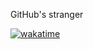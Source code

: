 GitHub's stranger

[![wakatime](https://wakatime.com/badge/user/018e2184-f9a2-4dc0-a678-ee0acdc2909c.svg)](https://wakatime.com/@018e2184-f9a2-4dc0-a678-ee0acdc2909c)


<!--
**CongNguyenBa/CongNguyenBa** is a ✨ _special_ ✨ repository because its `README.md` (this file) appears on your GitHub profile.

Here are some ideas to get you started:

- 🔭 I’m currently working on ...
- 🌱 I’m currently learning ...
- 👯 I’m looking to collaborate on ...
- 🤔 I’m looking for help with ...
- 💬 Ask me about ...
- 📫 How to reach me: ...
- 😄 Pronouns: ...
- ⚡ Fun fact: ...
-->

